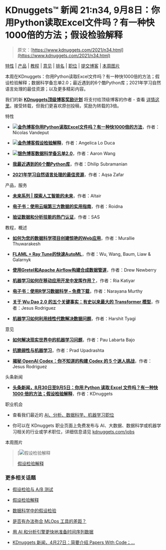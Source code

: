 # KDnuggets™ 新闻 21:n34, 9月8日：你用Python读取Excel文件吗？有一种快1000倍的方法；假设检验解释

> 原文：[https://www.kdnuggets.com/2021/n34.html](https://www.kdnuggets.com/2021/n34.html)

[特性](#feat) | [产品](#prod) | [教程](#tuto) | [意见](#opin) | [排名](#tops) | [职位](#jobs) | [提交博客](https://www.kdnuggets.com/news/submissions.html) | [本周图片](#imag)

本周在KDnuggets：你用Python读取Excel文件吗？有一种快1000倍的方法；假设检验解释；数据科学备忘单2.0；最近遇到的6个酷Python库；2021年学习自然语言处理的最佳资源；以及更多精彩内容。

我们的新 [**KDnuggets顶级博客奖励计划**](https://www.kdnuggets.com/2021/04/kdnuggets-top-authors-reward-program.html) 将支付给顶级博客的作者 - 查看 [详情这里](https://www.kdnuggets.com/2021/04/kdnuggets-top-authors-reward-program.html)。接受转载，但我们更喜欢原创投稿，奖励为转载的3倍。

特性

+   [**![金色博客](../Images/a89c16322fdfc85c554639ae1587ad2e.png)你用Python读取Excel文件吗？有一种快1000倍的方法**](/2021/09/excel-files-python-1000x-faster-way.html)，作者：Nicolas Vandeput

+   [**![金色博客](../Images/a89c16322fdfc85c554639ae1587ad2e.png)假设检验解释**](/2021/09/hypothesis-testing-explained.html)，作者：Angelica Lo Duca

+   [**![银色博客](../Images/8df0336eaef7d48329dd7f0ec5eccd00.png)数据科学备忘单2.0**](/2021/09/data-science-cheat-sheet.html)，作者：Aaron Wang

+   [**我最近遇到的6个酷Python库**](/2021/09/6-cool-python-libraries-recently.html)，作者：Dhilip Subramanian

+   [**2021年学习自然语言处理的最佳资源**](/2021/09/best-resources-learn-natural-language-processing-2021.html)，作者：Aqsa Zafar

产品，服务

+   [**未来系列 | 探索人工智能的未来**](/2021/09/altair-future-says-series.html)，作者：Altair

+   [**电子书：使用云端第三方数据的实用指南**](/2021/09/roidna-ebook-guide-third-party-data-cloud.html)，作者：Roidna

+   [**验证数据和分析技能的热门认证**](/2021/09/sas-popular-certifications-data-analytics-skills.html)，作者：SAS

教程，概述

+   [**如何为您的数据科学项目创建惊艳的Web应用**](/2021/09/create-stunning-web-apps-data-science-projects.html)，作者：Murallie Thuwarakesh

+   [**FLAML + Ray Tune的快速AutoML**](/2021/09/fast-automl-flaml-ray-tune.html)，作者：Wu, Wang, Baum, Liaw & Galarnyk

+   [**使用Gretel和Apache Airflow构建合成数据管道**](/2021/09/build-synthetic-data-pipeline-gretel-apache-airflow.html)，作者：Drew Newberry

+   [**机器学习如何在移动应用开发中发挥作用？**](/2021/09/machine-learning-beneficial-mobile-app-development.html)，作者：Ria Katiyar

+   [**电子书：使用R学习数据科学 – 免费下载**](/2021/09/ebook-learn-data-science-r.html)，作者：Narayana Murthy

+   [**关于 Wu Dao 2.0 的五个关键事实：有史以来最大的 Transformer 模型**](/2021/09/five-key-facts-wu-dao-largest-transformer-model.html)，作者：Jesus Rodriguez

+   [**机器学习如何利用线性代数解决数据问题**](/2021/09/machine-learning-leverages-linear-algebra-solve-data-problems.html)，作者：Harshit Tyagi

意见

+   [**如何解决现实世界中的机器学习问题**](/2021/09/solve-machine-learning-problems-real-world.html)，作者：Pau Labarta Bajo

+   [**抗脆弱性与机器学习**](/2021/09/antifragility-machine-learning.html)，作者：Prad Upadrashta

+   [**揭秘 OpenAI Codex：你不知道的构建 Codex 的 5 个迷人挑战**](/2021/09/openai-codex-challenges.html)，作者：Jesus Rodriguez

头条新闻

+   [**头条新闻，8月30日至9月5日：你用 Python 读取 Excel 文件吗？有一种快 1000 倍的方法；假设检验解释**](/2021/09/top-news-week-0830-0905.html)，作者：KDnuggets

职业机会

+   查看我们最近的 [AI、分析、数据科学、机器学习职位](/jobs/index.html)

+   你可以在 KDnuggets 职业页面上免费发布与 AI、大数据、数据科学或机器学习相关的行业或学术职位，详细信息请见 [kdnuggets.com/jobs](/jobs/index.html)

本周图片

> [![假设检验解释](../Images/d53a562e56b3f5acb08053d17b42cec1.png)
> 
> [假设检验解释](https://www.kdnuggets.com/2021/09/hypothesis-testing-explained.html)

### 更多相关话题

+   [假设检验与 A/B 测试](https://www.kdnuggets.com/hypothesis-testing-and-ab-testing)

+   [假设检验解释](https://www.kdnuggets.com/2021/09/hypothesis-testing-explained.html)

+   [数据科学中的假设检验](https://www.kdnuggets.com/2023/02/hypothesis-testing-data-science.html)

+   [是否有办法弥合 MLOps 工具的差距？](https://www.kdnuggets.com/2022/08/way-bridge-mlops-tools-gap.html)

+   [用 AI 和分析引擎更快地准备时间序列数据](https://www.kdnuggets.com/2021/12/piexchange-faster-way-prepare-timeseries-data-ai-analytics-engine.html)

+   [KDnuggets 新闻，4月27日：简要介绍 Papers With Code；…](https://www.kdnuggets.com/2022/n17.html)
